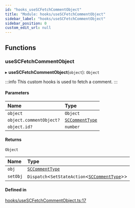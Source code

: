 ```yaml
---
id: "hooks_useSCFetchCommentObject"
title: "Module: hooks/useSCFetchCommentObject"
sidebar_label: "hooks/useSCFetchCommentObject"
sidebar_position: 0
custom_edit_url: null
---
```


## Functions

### useSCFetchCommentObject

▸ **useSCFetchCommentObject**(`object`): `Object`

:::info
This custom hooks is used to fetch a comment.
:::

#### Parameters

| Name | Type |
| :------ | :------ |
| `object` | `Object` |
| `object.commentObject?` | [`SCCommentType`](../interfaces/types_comment.SCCommentType) |
| `object.id?` | `number` |

#### Returns

`Object`

| Name | Type |
| :------ | :------ |
| `obj` | [`SCCommentType`](../interfaces/types_comment.SCCommentType) |
| `setObj` | `Dispatch`<`SetStateAction`<[`SCCommentType`](../interfaces/types_comment.SCCommentType)\>\> |

#### Defined in

[hooks/useSCFetchCommentObject.ts:17](https://github.com/selfcommunity/community-ui/blob/9148e4e/packages/sc-core/src/hooks/useSCFetchCommentObject.ts#L17)
